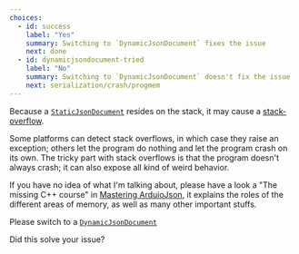 ```yaml
---
choices: 
  - id: success
    label: "Yes"
    summary: Switching to `DynamicJsonDocument` fixes the issue
    next: done
  - id: dynamicjsondocument-tried
    label: "No"
    summary: Switching to `DynamicJsonDocument` doesn't fix the issue
    next: serialization/crash/progmem
---
```


Because a [`StaticJsonDocument`](/v6/api/staticjsondocument/) resides on the stack, it may cause a [stack-overflow](https://en.wikipedia.org/wiki/Stack_buffer_overflow).

Some platforms can detect stack overflows, in which case they raise an exception; others let the program do nothing and let the program crash on its own.
The tricky part with stack overflows is that the program doesn't always crash; it can also expose all kind of weird behavior.

If you have no idea of what I'm talking about, please have a look a "The missing C++ course" in [Mastering ArduioJson](/book/), it explains the roles of the different areas of memory, as well as many other important stuffs.

Please switch to a [`DynamicJsonDocument`](/v6/api/dynamicjsondocument/)

Did this solve your issue?